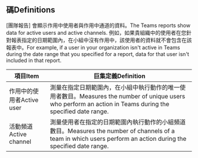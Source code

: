 ## <a name="definitions"></a><span data-ttu-id="6b4de-101">碼</span><span class="sxs-lookup"><span data-stu-id="6b4de-101">Definitions</span></span>

<span data-ttu-id="6b4de-102">[團隊報告] 會顯示作用中使用者與作用中通道的資料。</span><span class="sxs-lookup"><span data-stu-id="6b4de-102">The Teams reports show data for active users and active channels.</span></span> <span data-ttu-id="6b4de-103">例如，如果貴組織中的使用者在您針對報表指定的日期範圍內，在小組中沒有作用中，該使用者的資料就不會包含在該報表中。</span><span class="sxs-lookup"><span data-stu-id="6b4de-103">For example, if a user in your organization isn't active in Teams during the date range that you specified for a report, data for that user isn't included in that report.</span></span>

|<span data-ttu-id="6b4de-104">項目</span><span class="sxs-lookup"><span data-stu-id="6b4de-104">Item</span></span>  |<span data-ttu-id="6b4de-105">巨集定義</span><span class="sxs-lookup"><span data-stu-id="6b4de-105">Definition</span></span>  |
|---------|---------|
|<span data-ttu-id="6b4de-106">作用中的使用者</span><span class="sxs-lookup"><span data-stu-id="6b4de-106">Active user</span></span>     |<span data-ttu-id="6b4de-107">測量在指定日期範圍內，在小組中執行動作的唯一使用者數目。</span><span class="sxs-lookup"><span data-stu-id="6b4de-107">Measures the number of unique users who perform an action in Teams during the specified date range.</span></span>    |
|<span data-ttu-id="6b4de-108">活動頻道</span><span class="sxs-lookup"><span data-stu-id="6b4de-108">Active channel</span></span>    |<span data-ttu-id="6b4de-109">測量使用者在指定的日期範圍內執行動作的小組頻道數目。</span><span class="sxs-lookup"><span data-stu-id="6b4de-109">Measures the number of channels of a team in which users perform an action during the specified date range.</span></span>           |
